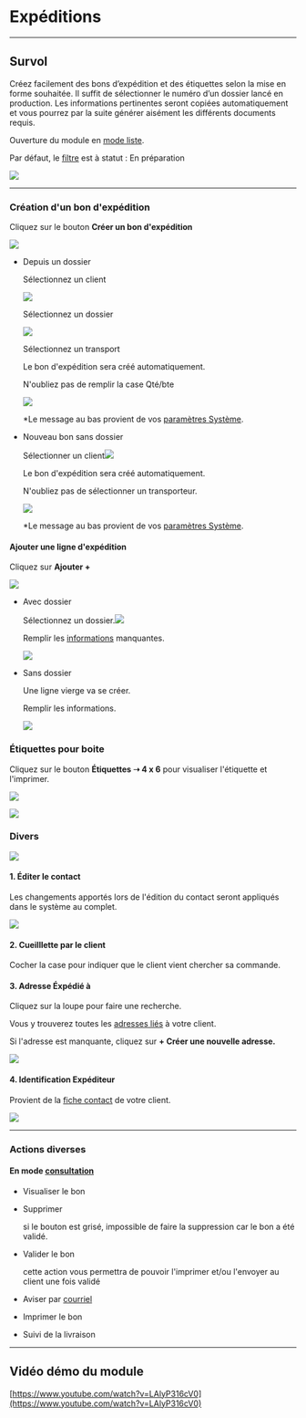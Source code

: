 # Expéditions

* * *

  

## Survol

  

Créez facilement des bons d’expédition et des étiquettes selon la mise en forme souhaitée. Il suffit de sélectionner le numéro d’un dossier lancé en production. Les informations pertinentes seront copiées automatiquement et vous pourrez par la suite générer aisément les différents documents requis.

  

Ouverture du module en [mode liste](https://app.clickup.com/9017115504/v/dc/8cqcgvg-21377/8cqcgvg-17257?block=block-56d3904d-8421-44c4-8d23-f01b57d0f037).

Par défaut, le [filtre](https://app.clickup.com/9017115504/v/dc/8cqcgvg-21377/8cqcgvg-17257?block=block-d334b8fe-d65e-4449-a1d9-a27c07e19a53) est à statut : En préparation

![](https://t9017115504.p.clickup-attachments.com/t9017115504/d9388c89-e907-45b2-a2d4-a5fbeeb9ce36/Screenshot%202024-10-24%20at%202.56.28%E2%80%AFPM.png)

  
  

* * *

  

### Création d'un bon d'expédition

  

Cliquez sur le bouton **Créer un bon d'expédition**

![](https://t9017115504.p.clickup-attachments.com/t9017115504/1146cce2-33e4-4fb8-9e82-95d2f5a24829/Screenshot%202024-11-13%20at%204.19.56%E2%80%AFPM.png)

  

*   Depuis un dossier
    
    Sélectionnez un client
    
    ![](https://t9017115504.p.clickup-attachments.com/t9017115504/f2dd90e5-afa6-411a-b5a6-783095bd6f45/image.png)
    
    Sélectionnez un dossier
    
    ![](https://t9017115504.p.clickup-attachments.com/t9017115504/3094c661-6a2e-46c0-a995-cc11de9a2f43/image.png)
    
    Sélectionnez un transport
    
      
    
    Le bon d'expédition sera créé automatiquement.
    
    N'oubliez pas de remplir la case Qté/bte
    
    ![](https://t9017115504.p.clickup-attachments.com/t9017115504/09c84555-2b27-449b-aad9-98a2d3a8c10d/image.png)
    
    \*Le message au bas provient de vos [paramètres Système](https://app.clickup.com/9017115504/v/dc/8cqcgvg-21377/8cqcgvg-17537?block=block-1cf26f44-af27-4b1a-bd06-618cfe27de25).
    
      
    
*   Nouveau bon sans dossier
    
    Sélectionner un client![](https://t9017115504.p.clickup-attachments.com/t9017115504/3e0b1387-ac4e-4237-a747-c855e26c0f55/image.png)
    
      
    
    Le bon d'expédition sera créé automatiquement.
    
    N'oubliez pas de sélectionner un transporteur.
    
    ![](https://t9017115504.p.clickup-attachments.com/t9017115504/c78e69e4-671b-4843-95f9-8996aaeaffc5/image.png)
    
    \*Le message au bas provient de vos [paramètres Système](https://app.clickup.com/9017115504/v/dc/8cqcgvg-21377/8cqcgvg-17537?block=block-1cf26f44-af27-4b1a-bd06-618cfe27de25).
    
      
    

  

#### Ajouter une ligne d'expédition

  

Cliquez sur **Ajouter +**

![](https://t9017115504.p.clickup-attachments.com/t9017115504/cf8fa390-870b-4cd9-9142-3e75915eb5d7/Screenshot%202024-11-12%20at%203.58.13%E2%80%AFPM.png)

  

*   Avec dossier
    
    Sélectionnez un dossier.![](https://t9017115504.p.clickup-attachments.com/t9017115504/130b8e83-af51-4e93-bb19-271da8076b8c/image.png)
    
      
    
    Remplir les [informations](https://app.clickup.com/9017115504/v/dc/8cqcgvg-21377/8cqcgvg-17257?block=block-c4c71459-1838-48f6-a243-aa8b1177d308) manquantes.
    
    ![](https://t9017115504.p.clickup-attachments.com/t9017115504/8f876693-0a2c-4e9c-99d4-8518ced27bd5/image.png)
    
*   Sans dossier
    
    Une ligne vierge va se créer.
    
    Remplir les informations.
    
    ![](https://t9017115504.p.clickup-attachments.com/t9017115504/fb928137-2b7b-45a6-9370-5fe891cbcbd6/image.png)
    
      
    

  

### Étiquettes pour boite

  

Cliquez sur le bouton **Étiquettes ➝ 4 x 6** pour visualiser l'étiquette et l'imprimer.

![](https://t9017115504.p.clickup-attachments.com/t9017115504/3bd2606e-7d9f-44ca-9a55-a415def7aaaf/Screenshot%202024-11-13%20at%2010.53.40%E2%80%AFAM.png)

  

![](https://t9017115504.p.clickup-attachments.com/t9017115504/e11c737d-7530-4bc7-ac85-fded3d1179f7/Screenshot%202024-11-13%20at%2010.56.01%E2%80%AFAM.png)

  
  

### Divers

  

![](https://t9017115504.p.clickup-attachments.com/t9017115504/ec64287b-05ac-47ba-b8bc-e7c632be81de/Screenshot%202024-11-13%20at%2011.23.04%E2%80%AFAM.png)

  
  

#### **1\. Éditer le contact**

Les changements apportés lors de l'édition du contact seront appliqués dans le système au complet.

![](https://t9017115504.p.clickup-attachments.com/t9017115504/612b8687-e3b6-4369-80a6-a16285e42b49/Screenshot%202024-11-13%20at%2011.24.20%E2%80%AFAM.png)

  

#### **2\. Cueilllette par le client**

Cocher la case pour indiquer que le client vient chercher sa commande.

  

#### **3\. Adresse Éxpédié à**

Cliquez sur la loupe pour faire une recherche.

Vous y trouverez toutes les [adresses liés](https://app.clickup.com/9017115504/v/dc/8cqcgvg-21377/8cqcgvg-17277?block=block-b98eab58-61a2-40f6-b883-08276e766ff3) à votre client.

Si l'adresse est manquante, cliquez sur **\+ Créer une nouvelle adresse.**

![](https://t9017115504.p.clickup-attachments.com/t9017115504/104f5b16-5ee7-4ce6-a80e-e51d83865929/Screenshot%202024-11-13%20at%2011.30.49%E2%80%AFAM.png)

  

#### **4\. Identification Expéditeur**

Provient de la [fiche contact](https://app.clickup.com/9017115504/v/dc/8cqcgvg-21377/8cqcgvg-17277?block=block-b1de9ab7-4dcb-43a1-8e47-24f306fd5e99) de votre client.

![](https://t9017115504.p.clickup-attachments.com/t9017115504/57a1ef86-6677-4cbe-abcd-675938c648b4/Screenshot%202024-11-13%20at%2011.19.56%E2%80%AFAM.png)

  
  

* * *

###   

### Actions diverses

#### [](https://app.clickup.com/9017115504/v/dc/8cqcgvg-21377/8cqcgvg-17257?block=block-dfe6c8ce-fe79-4b29-bee3-9695d2ea4ab7)

  

#### En mode [consultation](https://app.clickup.com/9017115504/v/dc/8cqcgvg-21377/8cqcgvg-17257?block=block-fab2c14a-4d75-4bad-9f1c-ba1f4f2460a3)

*   Visualiser le bon
*   Supprimer
    
    si le bouton est grisé, impossible de faire la suppression car le bon a été validé.
    
*   Valider le bon
    
    cette action vous permettra de pouvoir l'imprimer et/ou l'envoyer au client une fois validé
    
*   Aviser par [courriel](https://app.clickup.com/9017115504/v/dc/8cqcgvg-21377/8cqcgvg-21017?block=block-68df9872-7997-4c13-a153-8a3a0c4b2a1f)
*   Imprimer le bon
*   Suivi de la livraison

  

* * *

  

## Vidéo démo du module

[https://www.youtube.com/watch?v=LAlyP316cV0](https://www.youtube.com/watch?v=LAlyP316cV0)